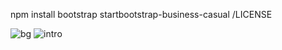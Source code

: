 npm install bootstrap
startbootstrap-business-casual
/LICENSE


![bg](https://github.com/user-attachments/assets/b5b857e5-ae47-4dfd-a008-aa0d9cc5a8da)
![intro](https://github.com/user-attachments/assets/7b3a074a-9746-4025-bebf-3fa9d21dbbe9)


